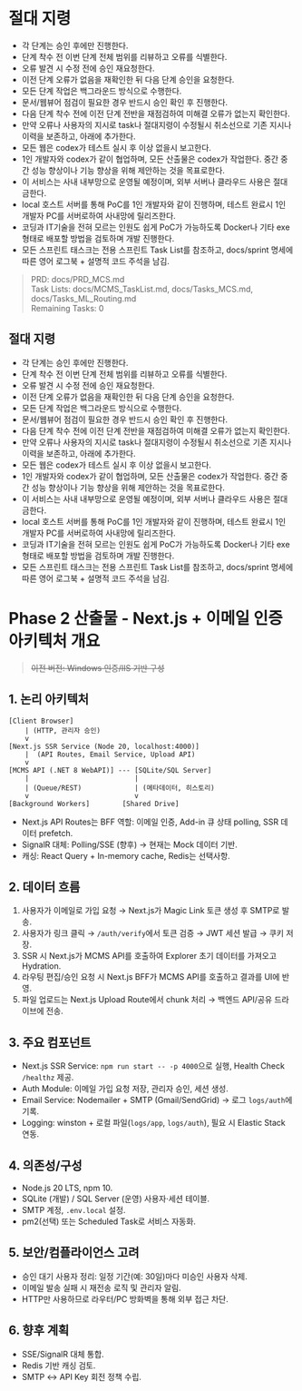 # 절대 지령
- 각 단계는 승인 후에만 진행한다.
- 단계 착수 전 이번 단계 전체 범위를 리뷰하고 오류를 식별한다.
- 오류 발견 시 수정 전에 승인 재요청한다.
- 이전 단계 오류가 없음을 재확인한 뒤 다음 단계 승인을 요청한다.
- 모든 단계 작업은 백그라운드 방식으로 수행한다.
- 문서/웹뷰어 점검이 필요한 경우 반드시 승인 확인 후 진행한다.
- 다음 단계 착수 전에 이전 단계 전반을 재점검하여 미해결 오류가 없는지 확인한다.
- 만약 오류나 사용자의 지시로 task나 절대지령이 수정될시 취소선으로 기존 지시나 이력을 보존하고, 아래에 추가한다.
- 모든 웹은 codex가 테스트 실시 후 이상 없을시 보고한다.
- 1인 개발자와 codex가 같이 협업하며, 모든 산출물은 codex가 작업한다. 중간 중간 성능 향상이나 기능 향상을 위해 제안하는 것을 목표로한다.
- 이 서비스는 사내 내부망으로 운영될 예정이며, 외부 서버나 클라우드 사용은 절대 금한다.
- local 호스트 서버를 통해 PoC를 1인 개발자와 같이 진행하며, 테스트 완료시 1인 개발자 PC를 서버로하여 사내망에 릴리즈한다.
- 코딩과 IT기술을 전혀 모르는 인원도 쉽게 PoC가 가능하도록 Docker나 기타 exe 형태로 배포할 방법을 검토하며 개발 진행한다.
- 모든 스프린트 태스크는 전용 스프린트 Task List를 참조하고, docs/sprint 명세에 따른 영어 로그북 + 설명적 코드 주석을 남김.

> PRD: docs/PRD_MCS.md  
> Task Lists: docs/MCMS_TaskList.md, docs/Tasks_MCS.md, docs/Tasks_ML_Routing.md  
> Remaining Tasks: 0

## 절대 지령
- 각 단계는 승인 후에만 진행한다.
- 단계 착수 전 이번 단계 전체 범위를 리뷰하고 오류를 식별한다.
- 오류 발견 시 수정 전에 승인 재요청한다.
- 이전 단계 오류가 없음을 재확인한 뒤 다음 단계 승인을 요청한다.
- 모든 단계 작업은 백그라운드 방식으로 수행한다.
- 문서/웹뷰어 점검이 필요한 경우 반드시 승인 확인 후 진행한다.
- 다음 단계 착수 전에 이전 단계 전반을 재점검하여 미해결 오류가 없는지 확인한다.
- 만약 오류나 사용자의 지시로 task나 절대지령이 수정될시 취소선으로 기존 지시나 이력을 보존하고, 아래에 추가한다.
- 모든 웹은 codex가 테스트 실시 후 이상 없을시 보고한다.
- 1인 개발자와 codex가 같이 협업하며, 모든 산출물은 codex가 작업한다. 중간 중간 성능 향상이나 기능 향상을 위해 제안하는 것을 목표로한다.
- 이 서비스는 사내 내부망으로 운영될 예정이며, 외부 서버나 클라우드 사용은 절대 금한다.
- local 호스트 서버를 통해 PoC를 1인 개발자와 같이 진행하며, 테스트 완료시 1인 개발자 PC를 서버로하여 사내망에 릴리즈한다.
- 코딩과 IT기술을 전혀 모르는 인원도 쉽게 PoC가 가능하도록 Docker나 기타 exe 형태로 배포할 방법을 검토하며 개발 진행한다.
- 모든 스프린트 태스크는 전용 스프린트 Task List를 참조하고, docs/sprint 명세에 따른 영어 로그북 + 설명적 코드 주석을 남김.
# Phase 2 산출물 - Next.js + 이메일 인증 아키텍처 개요
> ~~이전 버전: Windows 인증/IIS 기반 구성~~

## 1. 논리 아키텍처
```
[Client Browser]
    | (HTTP, 관리자 승인)
    v
[Next.js SSR Service (Node 20, localhost:4000)]
    |  (API Routes, Email Service, Upload API)
    v
[MCMS API (.NET 8 WebAPI)] --- [SQLite/SQL Server]
    |                          |
    | (Queue/REST)             | (메타데이터, 히스토리)
    v                          v
[Background Workers]        [Shared Drive]
```
- Next.js API Routes는 BFF 역할: 이메일 인증, Add-in 큐 상태 polling, SSR 데이터 prefetch.
- SignalR 대체: Polling/SSE (향후) → 현재는 Mock 데이터 기반.
- 캐싱: React Query + In-memory cache, Redis는 선택사항.

## 2. 데이터 흐름
1. 사용자가 이메일로 가입 요청 → Next.js가 Magic Link 토큰 생성 후 SMTP로 발송.
2. 사용자가 링크 클릭 → `/auth/verify`에서 토큰 검증 → JWT 세션 발급 → 쿠키 저장.
3. SSR 시 Next.js가 MCMS API를 호출하여 Explorer 초기 데이터를 가져오고 Hydration.
4. 라우팅 편집/승인 요청 시 Next.js BFF가 MCMS API를 호출하고 결과를 UI에 반영.
5. 파일 업로드는 Next.js Upload Route에서 chunk 처리 → 백엔드 API/공유 드라이브에 전송.

## 3. 주요 컴포넌트
- Next.js SSR Service: `npm run start -- -p 4000`으로 실행, Health Check `/healthz` 제공.
- Auth Module: 이메일 가입 요청 저장, 관리자 승인, 세션 생성.
- Email Service: Nodemailer + SMTP (Gmail/SendGrid) → 로그 `logs/auth`에 기록.
- Logging: winston + 로컬 파일(`logs/app`, `logs/auth`), 필요 시 Elastic Stack 연동.

## 4. 의존성/구성
- Node.js 20 LTS, npm 10.
- SQLite (개발) / SQL Server (운영) 사용자·세션 테이블.
- SMTP 계정, `.env.local` 설정.
- pm2(선택) 또는 Scheduled Task로 서비스 자동화.

## 5. 보안/컴플라이언스 고려
- 승인 대기 사용자 정리: 일정 기간(예: 30일)마다 미승인 사용자 삭제.
- 이메일 발송 실패 시 재전송 로직 및 관리자 알림.
- HTTP만 사용하므로 라우터/PC 방화벽을 통해 외부 접근 차단.

## 6. 향후 계획
- SSE/SignalR 대체 통합.
- Redis 기반 캐싱 검토.
- SMTP ↔ API Key 회전 정책 수립.


